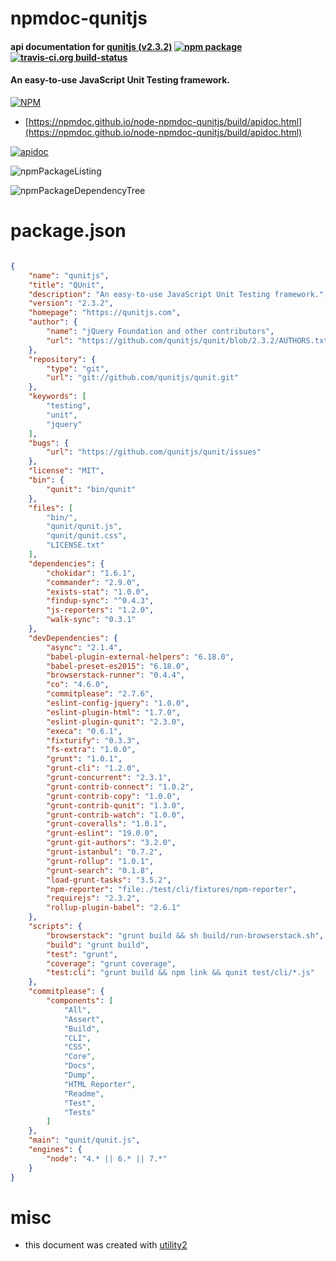 # npmdoc-qunitjs

#### api documentation for  [qunitjs (v2.3.2)](https://qunitjs.com)  [![npm package](https://img.shields.io/npm/v/npmdoc-qunitjs.svg?style=flat-square)](https://www.npmjs.org/package/npmdoc-qunitjs) [![travis-ci.org build-status](https://api.travis-ci.org/npmdoc/node-npmdoc-qunitjs.svg)](https://travis-ci.org/npmdoc/node-npmdoc-qunitjs)

#### An easy-to-use JavaScript Unit Testing framework.

[![NPM](https://nodei.co/npm/qunitjs.png?downloads=true&downloadRank=true&stars=true)](https://www.npmjs.com/package/qunitjs)

- [https://npmdoc.github.io/node-npmdoc-qunitjs/build/apidoc.html](https://npmdoc.github.io/node-npmdoc-qunitjs/build/apidoc.html)

[![apidoc](https://npmdoc.github.io/node-npmdoc-qunitjs/build/screenCapture.buildCi.browser.%252Ftmp%252Fbuild%252Fapidoc.html.png)](https://npmdoc.github.io/node-npmdoc-qunitjs/build/apidoc.html)

![npmPackageListing](https://npmdoc.github.io/node-npmdoc-qunitjs/build/screenCapture.npmPackageListing.svg)

![npmPackageDependencyTree](https://npmdoc.github.io/node-npmdoc-qunitjs/build/screenCapture.npmPackageDependencyTree.svg)



# package.json

```json

{
    "name": "qunitjs",
    "title": "QUnit",
    "description": "An easy-to-use JavaScript Unit Testing framework.",
    "version": "2.3.2",
    "homepage": "https://qunitjs.com",
    "author": {
        "name": "jQuery Foundation and other contributors",
        "url": "https://github.com/qunitjs/qunit/blob/2.3.2/AUTHORS.txt"
    },
    "repository": {
        "type": "git",
        "url": "git://github.com/qunitjs/qunit.git"
    },
    "keywords": [
        "testing",
        "unit",
        "jquery"
    ],
    "bugs": {
        "url": "https://github.com/qunitjs/qunit/issues"
    },
    "license": "MIT",
    "bin": {
        "qunit": "bin/qunit"
    },
    "files": [
        "bin/",
        "qunit/qunit.js",
        "qunit/qunit.css",
        "LICENSE.txt"
    ],
    "dependencies": {
        "chokidar": "1.6.1",
        "commander": "2.9.0",
        "exists-stat": "1.0.0",
        "findup-sync": "^0.4.3",
        "js-reporters": "1.2.0",
        "walk-sync": "0.3.1"
    },
    "devDependencies": {
        "async": "2.1.4",
        "babel-plugin-external-helpers": "6.18.0",
        "babel-preset-es2015": "6.18.0",
        "browserstack-runner": "0.4.4",
        "co": "4.6.0",
        "commitplease": "2.7.6",
        "eslint-config-jquery": "1.0.0",
        "eslint-plugin-html": "1.7.0",
        "eslint-plugin-qunit": "2.3.0",
        "execa": "0.6.1",
        "fixturify": "0.3.3",
        "fs-extra": "1.0.0",
        "grunt": "1.0.1",
        "grunt-cli": "1.2.0",
        "grunt-concurrent": "2.3.1",
        "grunt-contrib-connect": "1.0.2",
        "grunt-contrib-copy": "1.0.0",
        "grunt-contrib-qunit": "1.3.0",
        "grunt-contrib-watch": "1.0.0",
        "grunt-coveralls": "1.0.1",
        "grunt-eslint": "19.0.0",
        "grunt-git-authors": "3.2.0",
        "grunt-istanbul": "0.7.2",
        "grunt-rollup": "1.0.1",
        "grunt-search": "0.1.8",
        "load-grunt-tasks": "3.5.2",
        "npm-reporter": "file:./test/cli/fixtures/npm-reporter",
        "requirejs": "2.3.2",
        "rollup-plugin-babel": "2.6.1"
    },
    "scripts": {
        "browserstack": "grunt build && sh build/run-browserstack.sh",
        "build": "grunt build",
        "test": "grunt",
        "coverage": "grunt coverage",
        "test:cli": "grunt build && npm link && qunit test/cli/*.js"
    },
    "commitplease": {
        "components": [
            "All",
            "Assert",
            "Build",
            "CLI",
            "CSS",
            "Core",
            "Docs",
            "Dump",
            "HTML Reporter",
            "Readme",
            "Test",
            "Tests"
        ]
    },
    "main": "qunit/qunit.js",
    "engines": {
        "node": "4.* || 6.* || 7.*"
    }
}
```



# misc
- this document was created with [utility2](https://github.com/kaizhu256/node-utility2)
